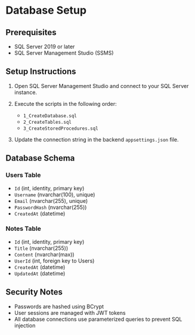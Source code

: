 # Database Setup

## Prerequisites
- SQL Server 2019 or later
- SQL Server Management Studio (SSMS)

## Setup Instructions

1. Open SQL Server Management Studio and connect to your SQL Server instance.

2. Execute the scripts in the following order:
   - `1_CreateDatabase.sql`
   - `2_CreateTables.sql`
   - `3_CreateStoredProcedures.sql`

3. Update the connection string in the backend `appsettings.json` file.

## Database Schema

### Users Table
- `Id` (int, identity, primary key)
- `Username` (nvarchar(100), unique)
- `Email` (nvarchar(255), unique)
- `PasswordHash` (nvarchar(255))
- `CreatedAt` (datetime)

### Notes Table
- `Id` (int, identity, primary key)
- `Title` (nvarchar(255))
- `Content` (nvarchar(max))
- `UserId` (int, foreign key to Users)
- `CreatedAt` (datetime)
- `UpdatedAt` (datetime)

## Security Notes
- Passwords are hashed using BCrypt
- User sessions are managed with JWT tokens
- All database connections use parameterized queries to prevent SQL injection